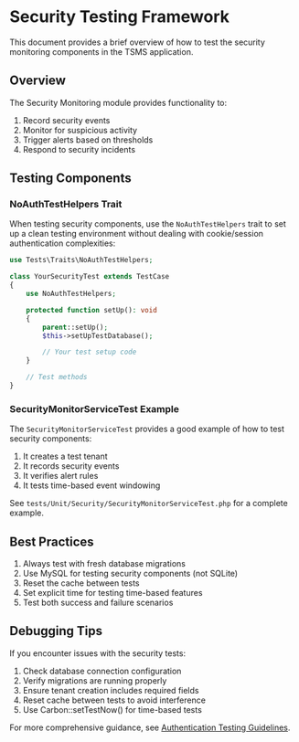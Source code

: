 # Security Testing Framework

This document provides a brief overview of how to test the security monitoring components
in the TSMS application.

## Overview

The Security Monitoring module provides functionality to:

1. Record security events
2. Monitor for suspicious activity
3. Trigger alerts based on thresholds
4. Respond to security incidents

## Testing Components

### NoAuthTestHelpers Trait

When testing security components, use the `NoAuthTestHelpers` trait to set up a clean
testing environment without dealing with cookie/session authentication complexities:

```php
use Tests\Traits\NoAuthTestHelpers;

class YourSecurityTest extends TestCase
{
    use NoAuthTestHelpers;

    protected function setUp(): void
    {
        parent::setUp();
        $this->setUpTestDatabase();

        // Your test setup code
    }

    // Test methods
}
```

### SecurityMonitorServiceTest Example

The `SecurityMonitorServiceTest` provides a good example of how to test security components:

1. It creates a test tenant
2. It records security events
3. It verifies alert rules
4. It tests time-based event windowing

See `tests/Unit/Security/SecurityMonitorServiceTest.php` for a complete example.

## Best Practices

1. Always test with fresh database migrations
2. Use MySQL for testing security components (not SQLite)
3. Reset the cache between tests
4. Set explicit time for testing time-based features
5. Test both success and failure scenarios

## Debugging Tips

If you encounter issues with the security tests:

1. Check database connection configuration
2. Verify migrations are running properly
3. Ensure tenant creation includes required fields
4. Reset cache between tests to avoid interference
5. Use Carbon::setTestNow() for time-based tests

For more comprehensive guidance, see [Authentication Testing Guidelines](authentication-testing.md).

